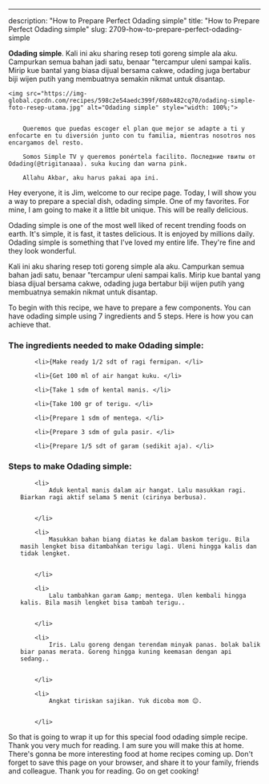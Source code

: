 ---
description: "How to Prepare Perfect Odading simple"
title: "How to Prepare Perfect Odading simple"
slug: 2709-how-to-prepare-perfect-odading-simple

<p>
	<strong>Odading simple</strong>. 
	Kali ini aku sharing resep toti goreng simple ala aku. Campurkan semua bahan jadi satu, benaar &#34;tercampur uleni sampai kalis. Mirip kue bantal yang biasa dijual bersama cakwe, odading juga bertabur biji wijen putih yang membuatnya semakin nikmat untuk disantap.
</p>
<p>
	
	<img src="https://img-global.cpcdn.com/recipes/598c2e54aedc399f/680x482cq70/odading-simple-foto-resep-utama.jpg" alt="Odading simple" style="width: 100%;">
	
	
		Queremos que puedas escoger el plan que mejor se adapte a ti y enfocarte en tu diversión junto con tu familia, mientras nosotros nos encargamos del resto.
	
		Somos Simple TV y queremos ponértela facilito. Последние твиты от Odading(@trigitanaaa). suka kucing dan warna pink.
	
		Allahu Akbar, aku harus pakai apa ini.
	
</p>
<p>
	Hey everyone, it is Jim, welcome to our recipe page. Today, I will show you a way to prepare a special dish, odading simple. One of my favorites. For mine, I am going to make it a little bit unique. This will be really delicious.
</p>
	
<p>
	Odading simple is one of the most well liked of recent trending foods on earth. It's simple, it is fast, it tastes delicious. It is enjoyed by millions daily. Odading simple is something that I've loved my entire life. They're fine and they look wonderful.
</p>
<p>
	Kali ini aku sharing resep toti goreng simple ala aku. Campurkan semua bahan jadi satu, benaar &#34;tercampur uleni sampai kalis. Mirip kue bantal yang biasa dijual bersama cakwe, odading juga bertabur biji wijen putih yang membuatnya semakin nikmat untuk disantap.
</p>

<p>
To begin with this recipe, we have to prepare a few components. You can have odading simple using 7 ingredients and 5 steps. Here is how you can achieve that.
</p>

<h3>The ingredients needed to make Odading simple:</h3>

<ol>
	
		<li>{Make ready 1/2 sdt of ragi fermipan. </li>
	
		<li>{Get 100 ml of air hangat kuku. </li>
	
		<li>{Take 1 sdm of kental manis. </li>
	
		<li>{Take 100 gr of terigu. </li>
	
		<li>{Prepare 1 sdm of mentega. </li>
	
		<li>{Prepare 3 sdm of gula pasir. </li>
	
		<li>{Prepare 1/5 sdt of garam (sedikit aja). </li>
	
</ol>
<p>
	
</p>

<h3>Steps to make Odading simple:</h3>

<ol>
	
		<li>
			Aduk kental manis dalam air hangat. Lalu masukkan ragi. Biarkan ragi aktif selama 5 menit (cirinya berbusa).
			
			
		</li>
	
		<li>
			Masukkan bahan biang diatas ke dalam baskom terigu. Bila masih lengket bisa ditambahkan terigu lagi. Uleni hingga kalis dan tidak lengket.
			
			
		</li>
	
		<li>
			Lalu tambahkan garam &amp; mentega. Ulen kembali hingga kalis. Bila masih lengket bisa tambah terigu..
			
			
		</li>
	
		<li>
			Iris. Lalu goreng dengan terendam minyak panas. bolak balik biar panas merata. Goreng hingga kuning keemasan dengan api sedang..
			
			
		</li>
	
		<li>
			Angkat tiriskan sajikan. Yuk dicoba mom 😊.
			
			
		</li>
	
</ol>

<p>
	
</p>

<p>
	So that is going to wrap it up for this special food odading simple recipe. Thank you very much for reading. I am sure you will make this at home. There's gonna be more interesting food at home recipes coming up. Don't forget to save this page on your browser, and share it to your family, friends and colleague. Thank you for reading. Go on get cooking!
</p>

